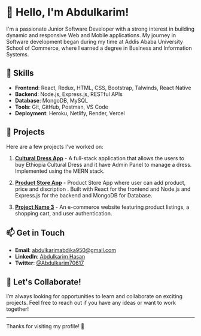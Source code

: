 # 👋 Hello, I'm Abdulkarim!

I'm a passionate Junior Software Developer with a strong interest in building dynamic and responsive Web and Mobile applications. My journey in Software development began during my time at Addis Ababa University School of Commerce, where I earned a degree in Business and Information Systems.

## 🌱 Skills
- **Frontend**: React, Redux, HTML, CSS, Bootstrap, Talwinds, React Native
- **Backend**: Node.js, Express.js, RESTful APIs
- **Database**: MongoDB, MySQL
- **Tools**: Git, GitHub, Postman, VS Code
- **Deployment**: Heroku, Netlify, Render, Vercel

## 🚀 Projects
Here are a few projects I've worked on:

1. **[Cultural Dress App](https://github.com/Abdika34/FinalProject.git)** - A full-stack application that allows the users to buy Ethiopia Cultural Dress and it have Admin Panel to manage a dress. Implemented using the MERN stack.
   
2. **[Product Store App]([https://github.com/Abdika34/project2](https://github.com/Abdika34/StoreApp.git))** - Product Store App where user can add product, price and discription . Built with React for the frontend and Node.js and Express.js for the backend and MongoDB for Database.
   
3. **[Project Name 3](https://github.com/Abdika34/project3)** - An e-commerce website featuring product listings, a shopping cart, and user authentication.

## 📫 Get in Touch
- **Email**: abdulkarimabdika950@gmail.com
- **LinkedIn**: [Abdulkarim Hasan](linkedin.com/in/abdulkarim-hasan-7153a42a3)
- **Twitter**: [@Abdulkarim70617](https://x.com/Abdulkarim70617?t=R5AF4lm7E4mq77m04MWzQg&s=09)

## 🎯 Let's Collaborate!
I’m always looking for opportunities to learn and collaborate on exciting projects. Feel free to reach out if you have any ideas or want to work together!

---

Thanks for visiting my profile! 🌟
